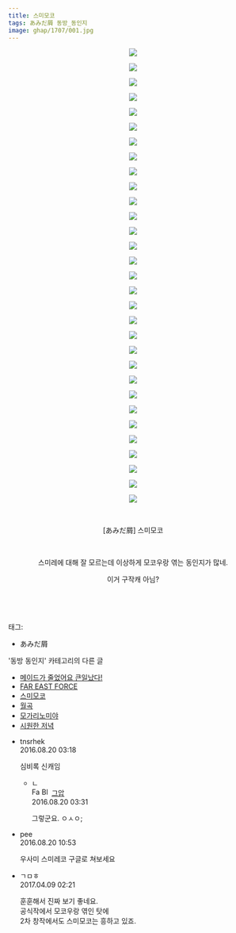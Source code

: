 ```yaml
---
title: 스미모코
tags: あみだ屑 동방_동인지
image: ghap/1707/001.jpg
---
```

<div class="article">
<p style="text-align: center; clear: none; float: none;"><img src="{{ site.nasurl }}/ghap/1707/001.jpg"/></p>
<p style="text-align: center; clear: none; float: none;"><img src="{{ site.nasurl }}/ghap/1707/002.jpg"/></p>
<p style="text-align: center; clear: none; float: none;"><img src="{{ site.nasurl }}/ghap/1707/003.jpg"/></p>
<p style="text-align: center; clear: none; float: none;"><img src="{{ site.nasurl }}/ghap/1707/004.jpg"/></p>
<p style="text-align: center; clear: none; float: none;"><img src="{{ site.nasurl }}/ghap/1707/005.jpg"/></p>
<p style="text-align: center; clear: none; float: none;"><img src="{{ site.nasurl }}/ghap/1707/006.jpg"/></p>
<p style="text-align: center; clear: none; float: none;"><img src="{{ site.nasurl }}/ghap/1707/007.jpg"/></p>
<p style="text-align: center; clear: none; float: none;"><img src="{{ site.nasurl }}/ghap/1707/008.jpg"/></p>
<p style="text-align: center; clear: none; float: none;"><img src="{{ site.nasurl }}/ghap/1707/009.jpg"/></p>
<p style="text-align: center; clear: none; float: none;"><img src="{{ site.nasurl }}/ghap/1707/010.jpg"/></p>
<p style="text-align: center; clear: none; float: none;"><img src="{{ site.nasurl }}/ghap/1707/011.jpg"/></p>
<p style="text-align: center; clear: none; float: none;"><img src="{{ site.nasurl }}/ghap/1707/012.jpg"/></p>
<p style="text-align: center; clear: none; float: none;"><img src="{{ site.nasurl }}/ghap/1707/013.jpg"/></p>
<p style="text-align: center; clear: none; float: none;"><img src="{{ site.nasurl }}/ghap/1707/014.jpg"/></p>
<p style="text-align: center; clear: none; float: none;"><img src="{{ site.nasurl }}/ghap/1707/015.jpg"/></p>
<p style="text-align: center; clear: none; float: none;"><img src="{{ site.nasurl }}/ghap/1707/016.jpg"/></p>
<p style="text-align: center; clear: none; float: none;"><img src="{{ site.nasurl }}/ghap/1707/017.jpg"/></p>
<p style="text-align: center; clear: none; float: none;"><img src="{{ site.nasurl }}/ghap/1707/018.jpg"/></p>
<p style="text-align: center; clear: none; float: none;"><img src="{{ site.nasurl }}/ghap/1707/019.jpg"/></p>
<p style="text-align: center; clear: none; float: none;"><img src="{{ site.nasurl }}/ghap/1707/020.jpg"/></p>
<p style="text-align: center; clear: none; float: none;"><img src="{{ site.nasurl }}/ghap/1707/021.jpg"/></p>
<p style="text-align: center; clear: none; float: none;"><img src="{{ site.nasurl }}/ghap/1707/022.jpg"/></p>
<p style="text-align: center; clear: none; float: none;"><img src="{{ site.nasurl }}/ghap/1707/023.jpg"/></p>
<p style="text-align: center; clear: none; float: none;"><img src="{{ site.nasurl }}/ghap/1707/024.jpg"/></p>
<p style="text-align: center; clear: none; float: none;"><img src="{{ site.nasurl }}/ghap/1707/025.jpg"/></p>
<p style="text-align: center; clear: none; float: none;"><img src="{{ site.nasurl }}/ghap/1707/026.jpg"/></p>
<p style="text-align: center; clear: none; float: none;"><img src="{{ site.nasurl }}/ghap/1707/027.jpg"/></p>
<p style="text-align: center; clear: none; float: none;"><img src="{{ site.nasurl }}/ghap/1707/028.jpg"/></p>
<p style="text-align: center; clear: none; float: none;"><img src="{{ site.nasurl }}/ghap/1707/029.jpg"/></p>
<p style="text-align: center; clear: none; float: none;"><img src="{{ site.nasurl }}/ghap/1707/030.jpg"/></p>
<p style="text-align: center; clear: none; float: none;"><img src="{{ site.nasurl }}/ghap/1707/031.jpg"/></p>
<p style="text-align: center; clear: none; float: none;"><br/></p>
<p style="text-align: center; clear: none; float: none;">[あみだ屑] 스미모코</p>
<p style="text-align: center; clear: none; float: none;"><br/></p>
<p style="text-align: center; clear: none; float: none;">스미레에 대해 잘 모르는데 이상하게 모코우랑 엮는 동인지가 많네.</p>
<p style="text-align: center; clear: none; float: none;">이거 구작캐 아님?</p>
<p><br/></p>
<p><br/></p>
</div><div class="tagTrail">
<p>태그: </p>
<ul>
<li>あみだ屑</li>
</ul>
</div><div class="another">
<p>'동방 동인지' 카테고리의 다른 글</p>
<ul>
<li><a href="/2016-08-20-ghap_1709">메이드가 줄었어요 큰일났다!</a></li>
<li><a href="/2016-08-20-ghap_1708">FAR EAST FORCE</a></li>
<li><a href="/2016-08-19-ghap_1707">스미모코</a></li>
<li><a href="/2016-08-19-ghap_1706">월곡</a></li>
<li><a href="/2016-08-19-ghap_1705">모가리노미야</a></li>
<li><a href="/2016-08-19-ghap_1704">시원한 저녁</a></li>
</ul>
</div><div class="cb_module cb_fluid">
<div class="cb_wrt cb_profile">
<div class="comment">
<ul>
<li class="cb_thumb_off" id="comment14785800">
<div class="cb_comment_area">
<div class="cb_info_area">
<div class="cb_section">
<span class="cb_nick_name">tnsrhek</span>
</div>
<div class="cb_section">
<span class="cb_date">2016.08.20 03:18 </span>
</div>
</div>
<div class="cb_dsc_comment">
<p class="cb_dsc">
											심비록 신캐임
										</p>
</div>
<ul>
<li class="cb_thumb_off" id="comment14785808">
<span class="cb_bu_subnode">ㄴ</span>
<div class="cb_comment_area">
<div class="cb_info_area">
<div class="cb_section">
<span class="cb_nick_name"><img alt="Favicon of https://ghaptouhou.tistory.com" height="16" onerror="this.onerror=null;this.parentNode.removeChild(this)" src="https://ghaptouhou.tistory.com/favicon.ico" width="16"/> <img alt="BlogIcon" height="16" onerror="this.parentNode.removeChild(this)" src="https://ghaptouhou.tistory.com/index.gif" width="16"/> <a href="https://ghaptouhou.tistory.com" onclick="return openLinkInNewWindow(this)"> 그압</a><span class="tistoryProfileLayerTrigger" onclick='TistoryProfile.show(event, this, {"title":"\uc800\uae30 \uc774\uac70 \ub098\uc911\uc5d0 \uc218\uc815 \uac00\ub2a5\ud558\ub098\uc694","url":"https:\/\/ghap.tistory.com","nickname":"\uadf8\uc555","items":[]}); return false;'></span></span>
</div>
<div class="cb_section">
<span class="cb_date">2016.08.20 03:31 </span>
</div>
</div>
<div class="cb_dsc_comment">
<p class="cb_dsc">
																그렇군요. ㅇㅅㅇ;
															</p>
</div>
</div>
</li>
</ul>
</div></li>
<li class="cb_thumb_off" id="comment14785944">
<div class="cb_comment_area">
<div class="cb_info_area">
<div class="cb_section">
<span class="cb_nick_name">pee</span>
</div>
<div class="cb_section">
<span class="cb_date">2016.08.20 10:53 </span>
</div>
</div>
<div class="cb_dsc_comment">
<p class="cb_dsc">
											우사미 스미레코   구글로 쳐보세요
										</p>
</div>
</div></li>
<li class="cb_thumb_off" id="comment14961011">
<div class="cb_comment_area">
<div class="cb_info_area">
<div class="cb_section">
<span class="cb_nick_name">ㄱㅁㅎ</span>
</div>
<div class="cb_section">
<span class="cb_date">2017.04.09 02:21 </span>
</div>
</div>
<div class="cb_dsc_comment">
<p class="cb_dsc">
											훈훈해서 진짜 보기 좋네요.<br/>
공식작에서 모코우랑 엮인 탓에<br/>
2차 창작에서도 스미모코는 흥하고 있죠.
										</p>
</div>
</div></li>
</ul>
</div>
</div><!-- commentList close -->
</div>